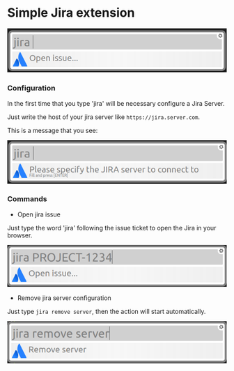 # Simple Jira extension

![jira](readme-resources/jira.png)

### Configuration

In the first time that you type 'jira' will be necessary configure a Jira Server.

Just write the host of your jira server like `https://jira.server.com`.

This is a message that you see:

![alert message when the server configuration is missing](readme-resources/config-jira.png)

### Commands

- Open jira issue

Just type the word 'jira' following the issue ticket to open the Jira in your browser.

![image of the result after type 'jira'](readme-resources/project-jira.png)

- Remove jira server configuration

Just type `jira remove server`, then the action will start automatically.

![alert message when is trying to remove server configuration](readme-resources/remove-jira-server.png)
